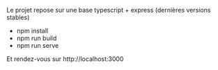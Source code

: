 Le projet repose sur une base typescript + express (dernières versions stables)

- npm install
- npm run build
- npm run serve

Et rendez-vous sur http://localhost:3000

